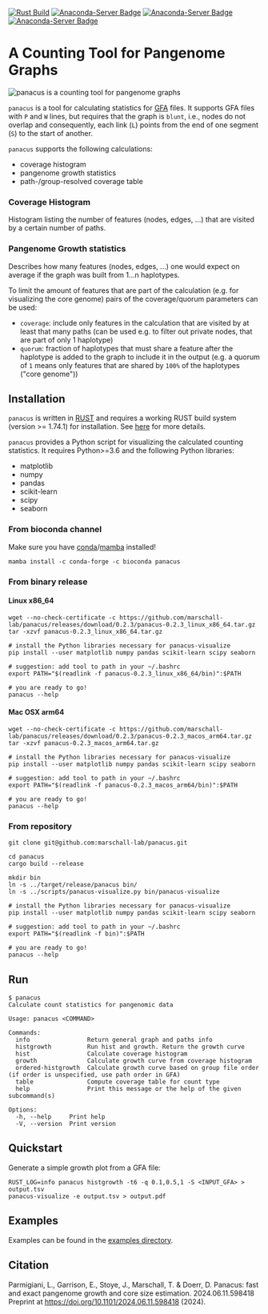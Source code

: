 [![Rust Build](https://github.com/marschall-lab/panacus/actions/workflows/rust_build.yml/badge.svg)](https://github.com/marschall-lab/panacus/actions/workflows/rust_build.yml) [![Anaconda-Server Badge](https://anaconda.org/bioconda/panacus/badges/version.svg)](https://conda.anaconda.org/bioconda) [![Anaconda-Server Badge](https://anaconda.org/bioconda/panacus/badges/platforms.svg)](https://anaconda.org/bioconda/panacus) [![Anaconda-Server Badge](https://anaconda.org/bioconda/panacus/badges/license.svg)](https://anaconda.org/bioconda/panacus)

# A Counting Tool for Pangenome Graphs

![panacus is a counting tool for pangenome graphs](docs/panacus-illustration.png?raw=true "panacus is a counting tool for pangenome graphs")

`panacus` is a tool for calculating statistics for [GFA](https://github.com/GFA-spec/GFA-spec/blob/master/GFA1.md) files. It supports GFA files with `P` and
`W` lines, but requires that the graph is `blunt`, i.e., nodes do not overlap and consequently, each link (`L`) points from the end of one segment
(`S`) to the start of another.

`panacus` supports the following calculations:

- coverage histogram
- pangenome growth statistics
- path-/group-resolved coverage table

### Coverage Histogram
Histogram listing the number of features (nodes, edges, ...) that are visited by a certain number of paths.

### Pangenome Growth statistics
Describes how many features (nodes, edges, ...) one would expect on average if the graph was built from
1...n haplotypes.

To limit the amount of features that are part of the calculation (e.g. for visualizing the core genome) pairs of the coverage/quorum parameters can be used:

- `coverage`: include only features in the calculation that are visited by at least that many paths (can be used e.g. to filter out private nodes, that are part of only 1 haplotype)
- `quorum`: fraction of haplotypes that must share a feature after the haplotype is added to the graph to include it in the output (e.g. a quorum of `1` means only features that are shared by `100%` of the haplotypes ("core genome"))

## Installation
`panacus` is written in [RUST](https://www.rust-lang.org/) and requires a working RUST build system (version >= 1.74.1) for installation. See [here](https://www.rust-lang.org/tools/install) for more details.

`panacus` provides a Python script for visualizing the calculated counting statistics. It requires Python>=3.6 and the following Python libraries:
- matplotlib
- numpy
- pandas
- scikit-learn
- scipy
- seaborn

### From bioconda channel

Make sure you have [conda](https://conda.io)/[mamba](https://anaconda.org/conda-forge/mamba) installed!

```shell
mamba install -c conda-forge -c bioconda panacus
```

### From binary release 
#### Linux x86\_64
```shell
wget --no-check-certificate -c https://github.com/marschall-lab/panacus/releases/download/0.2.3/panacus-0.2.3_linux_x86_64.tar.gz
tar -xzvf panacus-0.2.3_linux_x86_64.tar.gz

# install the Python libraries necessary for panacus-visualize
pip install --user matplotlib numpy pandas scikit-learn scipy seaborn

# suggestion: add tool to path in your ~/.bashrc
export PATH="$(readlink -f panacus-0.2.3_linux_x86_64/bin)":$PATH

# you are ready to go! 
panacus --help
```

#### Mac OSX arm64
```shell
wget --no-check-certificate -c https://github.com/marschall-lab/panacus/releases/download/0.2.3/panacus-0.2.3_macos_arm64.tar.gz
tar -xzvf panacus-0.2.3_macos_arm64.tar.gz

# install the Python libraries necessary for panacus-visualize
pip install --user matplotlib numpy pandas scikit-learn scipy seaborn

# suggestion: add tool to path in your ~/.bashrc
export PATH="$(readlink -f panacus-0.2.3_macos_arm64/bin)":$PATH

# you are ready to go! 
panacus --help
```

### From repository
```shell
git clone git@github.com:marschall-lab/panacus.git

cd panacus
cargo build --release

mkdir bin
ln -s ../target/release/panacus bin/
ln -s ../scripts/panacus-visualize.py bin/panacus-visualize

# install the Python libraries necessary for panacus-visualize
pip install --user matplotlib numpy pandas scikit-learn scipy seaborn

# suggestion: add tool to path in your ~/.bashrc
export PATH="$(readlink -f bin)":$PATH

# you are ready to go! 
panacus --help

```

## Run

```console
$ panacus
Calculate count statistics for pangenomic data

Usage: panacus <COMMAND>

Commands:
  info                Return general graph and paths info
  histgrowth          Run hist and growth. Return the growth curve
  hist                Calculate coverage histogram
  growth              Calculate growth curve from coverage histogram
  ordered-histgrowth  Calculate growth curve based on group file order (if order is unspecified, use path order in GFA)
  table               Compute coverage table for count type
  help                Print this message or the help of the given subcommand(s)

Options:
  -h, --help     Print help
  -V, --version  Print version
```

## Quickstart
Generate a simple growth plot from a GFA file:
```shell
RUST_LOG=info panacus histgrowth -t6 -q 0.1,0.5,1 -S <INPUT_GFA> > output.tsv
panacus-visualize -e output.tsv > output.pdf
```

## Examples
Examples can be found in the [examples directory](/examples/).

## Citation
Parmigiani, L., Garrison, E., Stoye, J., Marschall, T. & Doerr, D. Panacus: fast and exact pangenome growth and core size estimation. 2024.06.11.598418 Preprint at https://doi.org/10.1101/2024.06.11.598418 (2024).
